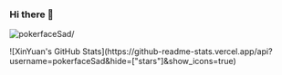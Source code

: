 ### Hi there 👋

<!--
**pokerfaceSad/pokerfaceSad** is a ✨ _special_ ✨ repository because its `README.md` (this file) appears on your GitHub profile.

Here are some ideas to get you started:

- 🔭 I’m currently working on ...
- 🌱 I’m currently learning ...
- 👯 I’m looking to collaborate on ...
- 🤔 I’m looking for help with ...
- 💬 Ask me about ...
- 📫 How to reach me: ...
- 😄 Pronouns: ...
- ⚡ Fun fact: ...
-->
<p align="left"> <img src=https://komarev.com/ghpvc/?username=pokerfaceSad alt=pokerfaceSad/> </p>
![XinYuan's GitHub Stats](https://github-readme-stats.vercel.app/api?username=pokerfaceSad&hide=["stars"]&show_icons=true)
